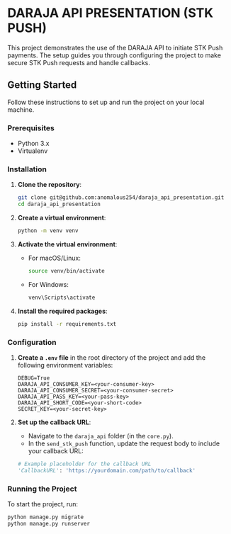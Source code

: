 # DARAJA API PRESENTATION (STK PUSH)

This project demonstrates the use of the DARAJA API to initiate STK Push payments. The setup guides you through configuring the project to make secure STK Push requests and handle callbacks.

## Getting Started

Follow these instructions to set up and run the project on your local machine.

### Prerequisites

- Python 3.x
- Virtualenv

### Installation

1. **Clone the repository**:

    ```bash
    git clone git@github.com:anomalous254/daraja_api_presentation.git
    cd daraja_api_presentation
    ```

2. **Create a virtual environment**:

    ```bash
    python -m venv venv
    ```

3. **Activate the virtual environment**:

    - For macOS/Linux:

      ```bash
      source venv/bin/activate
      ```

    - For Windows:

      ```bash
      venv\Scripts\activate
      ```

4. **Install the required packages**:

    ```bash
    pip install -r requirements.txt
    ```

### Configuration

1. **Create a `.env` file** in the root directory of the project and add the following environment variables:

    ```dotenv
    DEBUG=True
    DARAJA_API_CONSUMER_KEY=<your-consumer-key>
    DARAJA_API_CONSUMER_SECRET=<your-consumer-secret>
    DARAJA_API_PASS_KEY=<your-pass-key>
    DARAJA_API_SHORT_CODE=<your-short-code>
    SECRET_KEY=<your-secret-key>
    ```

2. **Set up the callback URL**:

   - Navigate to the `daraja_api` folder (in the   `core.py`).
   - In the `send_stk_push` function, update the request body to include your callback URL:

    ```python
    # Example placeholder for the callback URL
    'CallbackURL': 'https://yourdomain.com/path/to/callback'
    ```

### Running the Project

To start the project, run:

```bash
python manage.py migrate
python manage.py runserver
